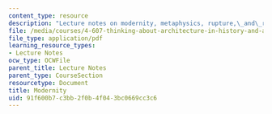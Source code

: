 ```yaml
---
content_type: resource
description: "Lecture notes on modernity, metaphysics, rupture,\_and\_reconstitution."
file: /media/courses/4-607-thinking-about-architecture-in-history-and-at-present-fall-2009/91f600b7c3bb2f0b4f043bc0669cc3c6_MIT4_607F09_lec02.pdf
file_type: application/pdf
learning_resource_types:
- Lecture Notes
ocw_type: OCWFile
parent_title: Lecture Notes
parent_type: CourseSection
resourcetype: Document
title: Modernity
uid: 91f600b7-c3bb-2f0b-4f04-3bc0669cc3c6
---
```

